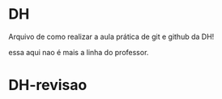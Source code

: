 # DH


Arquivo de como realizar a aula prática de git e github da DH!

essa aqui nao é mais a linha do professor.
# DH-revisao
